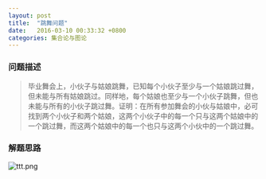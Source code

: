 ```yaml
---
layout: post
title:  "跳舞问题"
date:   2016-03-10 00:33:32 +0800
categories: 集合论与图论
---
```

### __问题描述__
> 毕业舞会上，小伙子与姑娘跳舞，已知每个小伙子至少与一个姑娘跳过舞，但未能与所有姑娘跳过。同样地，每个姑娘也至少与一个小伙子跳舞，但也未能与所有的小伙子跳过舞。证明：在所有参加舞会的小伙与姑娘中，必可找到两个小伙子和两个姑娘，这两个小伙子中的每一个只与这两个姑娘中的一个跳过舞，而这两个姑娘中的每一个也只与这两个小伙中的一个跳过舞。

### __解题思路__
![ttt.png](https://ooo.0o0.ooo/2016/03/09/56e0518db0ae6.png)